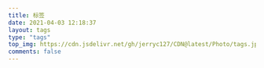 ```yaml
---
title: 标签
date: 2021-04-03 12:18:37
layout: tags
type: "tags"
top_img: https://cdn.jsdelivr.net/gh/jerryc127/CDN@latest/Photo/tags.jpg
comments: false
---
```

